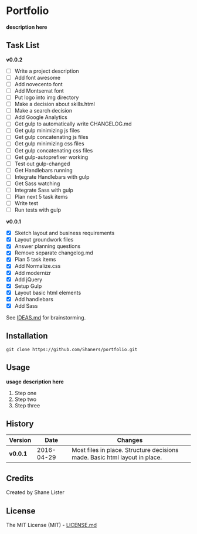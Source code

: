 # Portfolio

**description here**

## Task List

**v0.0.2**
- [ ] Write a project description
- [ ] Add font awesome
- [ ] Add novecento font
- [ ] Add Montserrat font
- [ ] Put logo into img directory
- [ ] Make a decision about skills.html
- [ ] Make a search decision
- [ ] Add Google Analytics
- [ ] Get gulp to automatically write CHANGELOG.md
- [ ] Get gulp minimizing js files
- [ ] Get gulp concatenating js files
- [ ] Get gulp minimizing css files
- [ ] Get gulp concatenating css files
- [ ] Get gulp-autoprefixer working
- [ ] Test out gulp-changed
- [ ] Get Handlebars running
- [ ] Integrate Handlebars with gulp
- [ ] Get Sass watching
- [ ] Integrate Sass with gulp
- [ ] Plan next 5 task items
- [ ] Write test
- [ ] Run tests with gulp

**v0.0.1**
- [X] Sketch layout and business requirements
- [X] Layout groundwork files
- [X] Answer planning questions
- [X] Remove separate changelog.md
- [X] Plan 5 task items
- [X] Add Normalize.css
- [X] Add modernizr
- [X] Add jQuery
- [X] Setup Gulp
- [X] Layout basic html elements
- [X] Add handlebars
- [X] Add Sass

See [IDEAS.md](./IDEAS.md) for brainstorming.

## Installation

```git clone https://github.com/Shaners/portfolio.git```

## Usage

**usage description here**

1. Step one
2. Step two
3. Step three

## History

| Version | Date | Changes |
| ------- | ---- | ------- |
| **v0.0.1** | 2016-04-29 | Most files in place. Structure decisions made. Basic html layout in place. |

## Credits

Created by Shane Lister

## License

The MIT License (MIT) - [LICENSE.md](./LICENSE.md)